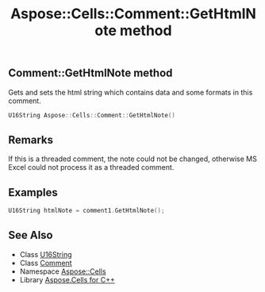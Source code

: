 ﻿---
title: Aspose::Cells::Comment::GetHtmlNote method
linktitle: GetHtmlNote
second_title: Aspose.Cells for C++ API Reference
description: 'Aspose::Cells::Comment::GetHtmlNote method. Gets and sets the html string which contains data and some formats in this comment in C++.'
type: docs
weight: 1500
url: /cpp/aspose.cells/comment/gethtmlnote/
---
## Comment::GetHtmlNote method


Gets and sets the html string which contains data and some formats in this comment.

```cpp
U16String Aspose::Cells::Comment::GetHtmlNote()
```

## Remarks


If this is a threaded comment, the note could not be changed, otherwise MS Excel could not process it as a threaded comment. 

## Examples


```cpp
U16String htmlNote = comment1.GetHtmlNote();
```

## See Also

* Class [U16String](../../u16string/)
* Class [Comment](../)
* Namespace [Aspose::Cells](../../)
* Library [Aspose.Cells for C++](../../../)
